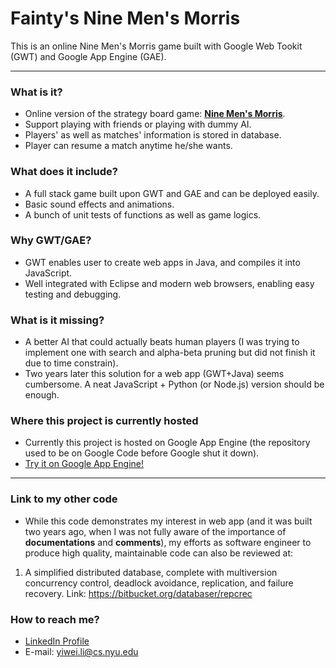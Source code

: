 # Fainty's Nine Men's Morris

This is an online Nine Men's Morris game built with Google Web Tookit (GWT) and Google App Engine (GAE).

***

### What is it? ###

* Online version of the strategy board game: [**Nine Men's Morris**](http://en.wikipedia.org/wiki/Nine_Men's_Morris).
* Support playing with friends or playing with dummy AI.
* Players' as well as matches' information is stored in database.
* Player can resume a match anytime he/she wants.

### What does it include? ###

* A full stack game built upon GWT and GAE and can be deployed easily.
* Basic sound effects and animations.
* A bunch of unit tests of functions as well as game logics.

### Why GWT/GAE? ###

* GWT enables user to create web apps in Java, and compiles it into JavaScript.
* Well integrated with Eclipse and modern web browsers, enabling easy testing and debugging.

### What is it missing? ###

* A better AI that could actually beats human players (I was trying to implement one with search and alpha-beta pruning but did not finish it due to time constrain).
* Two years later this solution for a web app (GWT+Java) seems cumbersome. A neat JavaScript + Python (or Node.js) version should be enough.

### Where this project is currently hosted ###

* Currently this project is hosted on Google App Engine (the repository used to be on Google Code before Google shut it down). 
* [Try it on Google App Engine!](http://fainty-nmm.appspot.com/)

***

### Link to my other code ###

* While this code demonstrates my interest in web app (and it was built two years ago, when I was not fully aware of the importance of **documentations** and **comments**), my efforts as software engineer to produce high quality, maintainable code can also be reviewed at:

1. A simplified distributed database, complete with multiversion concurrency control, deadlock avoidance, replication, and failure recovery. Link: https://bitbucket.org/databaser/repcrec


### How to reach me? ###

* [LinkedIn Profile](https://www.linkedin.com/in/yiweili)
* E-mail: yiwei.li@cs.nyu.edu
